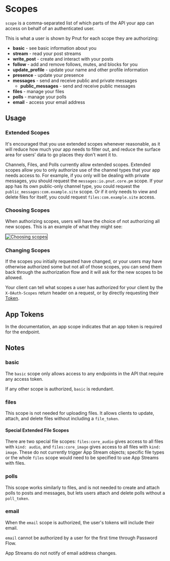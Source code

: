 # Scopes

`scope` is a comma-separated list of which parts of the API your app can access on behalf of an authenticated user.

This is what a user is shown by Pnut for each scope they are authorizing:

* **basic** - see basic information about you
* **stream** - read your post streams
* **write_post** - create and interact with your posts
* **follow** - add and remove follows, mutes, and blocks for you
* **update_profile** - update your name and other profile information
* **presence** - update your presence
* **messages** - send and receive public and private messages
  * **public_messages** - send and receive public messages
* **files** - manage your files
* **polls** - manage your polls
* **email** - access your email address


## Usage

### Extended Scopes

It's encouraged that you use extended scopes whenever reasonable, as it will reduce how much your app needs to filter out, and reduce the surface area for users' data to go places they don't want it to.

Channels, Files, and Polls currently allow extended scopes. Extended scopes allow you to only authorize use of the channel types that your app needs access to. For example, if you only will be dealing with private messages, you should request the `messages:io.pnut.core.pm` scope. If your app has its own public-only channel type, you could request the `public_messages:com.example.site` scope. Or if it only needs to view and delete files for itself, you could request `files:com.example.site` access.


### Choosing Scopes

When authorizing scopes, users will have the choice of not authorizing all new scopes. This is an example of what they might see:

<img src="/static/images/docs/Screenshot_Authenticate_App.png" style="border:1px solid #333" alt="Choosing scopes"/>


### Changing Scopes

If the scopes you initially requested have changed, or your users may have otherwise authorized some but not all of those scopes, you can send them back through the authorization flow and it will ask for the new scopes to be allowed.

Your client can tell what scopes a user has authorized for your client by the `X-OAuth-Scopes` return header on a request, or by directly requesting their [Token](../resources/token#get-token).


## App Tokens

In the documentation, an <span class="endpoint-meta" style="float:none">app</span> scope indicates that an app token is required for the endpoint.


## Notes

### basic

The `basic` scope only allows access to any endpoints in the API that require <span class="endpoint-meta" style="float:none">any</span> access token.

If any other scope is authorized, `basic` is redundant.


### files

This scope is not needed for uploading files. It allows clients to update, attach, and delete files without including a `file_token`.

#### Special Extended File Scopes

There are two special file scopes: `files:core_audio` gives access to all files with `kind: audio`, and `files:core_image` gives access to all files with `kind: image`. These do not currently trigger App Stream objects; specific file types or the whole `files` scope would need to be specified to use App Streams with files.


### polls

This scope works similarly to files, and is not needed to create and attach polls to posts and messages, but lets users attach and delete polls without a `poll_token`.


### email

When the `email` scope is authorized, the user's tokens will include their email.

`email` cannot be authorized by a user for the first time through Password Flow.

App Streams do not notify of email address changes.